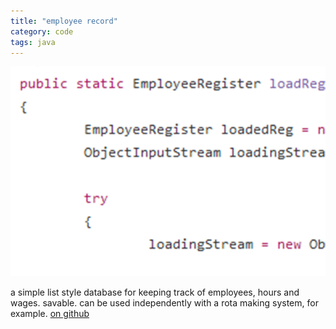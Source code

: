```yaml
---
title: "employee record"
category: code
tags: java
---
```


[![alt code snippet][ref-image]][github-link]

a simple list style database for keeping track of employees,
hours and wages. savable. can be used independently with a rota
making system, for example.
[on github][github-link]

[github-link]: https://github.com/theuggla/employee-register
[ref-image]: ../assets/projects/images/employeerecord.png
